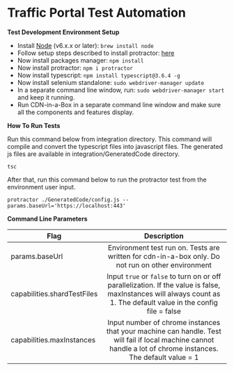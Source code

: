 # Traffic Portal Test Automation

**Test Development Environment Setup**

* Install [Node](http://nodejs.org) (v6.x.x or later): `brew install node`
* Follow setup steps described to install protractor: [here](http://www.protractortest.org/#/tutorial#setup)
* Now install packages manager: `npm install`
* Now install protractor: `npm i protractor`
* Now install typescript: `npm install typescript@3.6.4 -g`
* Now install selenium standalone: `sudo webdriver-manager update`
* In a separate command line window, run: `sudo webdriver-manager start` and keep it running.
* Run CDN-in-a-Box in a separate command line window and make sure all the components and features display.

**How To Run Tests**

Run this command below from integration directory. This command will compile and convert the typescript files into javascript files. The generated js files are available in integration/GeneratedCode directory.
```
tsc
```
After that, run this command below to run the protractor test from the environment user input.
```
protractor ./GeneratedCode/config.js --params.baseUrl='https://localhost:443'
```
**Command Line Parameters**

| Flag                            | Description                                                                                          |
| ------------------------------- | :--------------------------------------------------------------------------------------------------: |
| params.baseUrl                  | Environment test run on. Tests are written for cdn-in-a-box only. Do not run on other environment                                   |
| capabilities.shardTestFiles     | Input `true` or `false` to turn on or off parallelization. If the value is false, maxInstances will always count as 1. The default value in the config file = false                            |
| capabilities.maxInstances       | Input number of chrome instances that your machine can handle. Test will fail if local machine cannot handle a lot of chrome instances. The default value = 1    |
